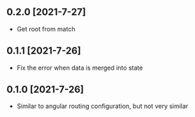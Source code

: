 ## 0.2.0 [2021-7-27]

- Get root from match

## 0.1.1 [2021-7-26]

- Fix the error when data is merged into state

## 0.1.0 [2021-7-26]

- Similar to angular routing configuration, but not very similar